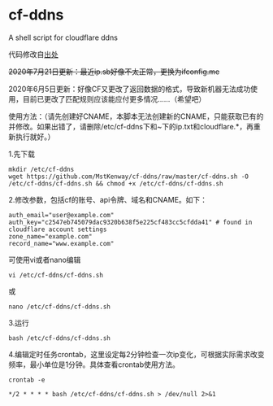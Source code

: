 # cf-ddns
A shell script for cloudflare ddns


代码修改自[出处](https://gist.githubusercontent.com/benkulbertis/fff10759c2391b6618dd/raw )


~~2020年7月21日更新：最近ip.sb好像不太正常，更换为ifconfig.me~~

2020年6月5日更新：好像CF又更改了返回数据的格式，导致新机器无法成功使用，目前已更改了匹配规则应该能应付更多情况……（希望吧）


使用方法：（请先创建好CNAME，本脚本无法创建新的CNAME，只能获取已有的并修改。如果出错了，请删除/etc/cf-ddns下和~下的ip.txt和cloudflare.*，再重新执行就好。）



1.先下载
```
mkdir /etc/cf-ddns
wget https://github.com/MstKenway/cf-ddns/raw/master/cf-ddns.sh -O /etc/cf-ddns/cf-ddns.sh && chmod +x /etc/cf-ddns/cf-ddns.sh

```

2.修改参数，包括cf的账号、api令牌、域名和CNAME。如下：

```
auth_email="user@example.com"
auth_key="c2547eb745079dac9320b638f5e225cf483cc5cfdda41" # found in cloudflare account settings
zone_name="example.com"
record_name="www.example.com"
```

可使用vi或者nano编辑
```
vi /etc/cf-ddns/cf-ddns.sh
```

或

```
nano /etc/cf-ddns/cf-ddns.sh
```

3.运行
```
bash /etc/cf-ddns/cf-ddns.sh
```

4.编辑定时任务crontab，这里设定每2分钟检查一次ip变化，可根据实际需求改变频率，最小单位是1分钟。具体查看crontab使用方法。
```
crontab -e

*/2 * * * * bash /etc/cf-ddns/cf-ddns.sh > /dev/null 2>&1
```
